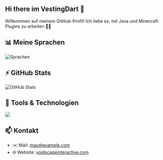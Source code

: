 ## Hi there im VestingDart 👋

Willkommen auf meinem GitHub-Profil! Ich liebe es, mit Java und Minecraft Plugins zu arbeiten 🧱🚀

## 📊 Meine Sprachen

![Sprachen](https://github-readme-stats.vercel.app/api/top-langs/?username=VestingDart&layout=pie)

## ⚡ GitHub Stats

![GitHub Stats](https://github-readme-stats.vercel.app/api?username=VestingDart&show_icons=true&theme=radical)

## 🧰 Tools & Technologien

<img src="https://skillicons.dev/icons?i=java,github,idea,discord,bots" />

## 📫 Kontakt

- ✉️ Mail: max@example.com
- 🌐 Website: [voidscapeinteractive.com](https://voidscapeinteractive.com)
